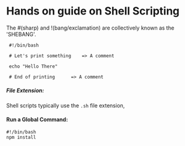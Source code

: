 # Hands on guide on Shell Scripting

The #(sharp) and !(bang/exclamation) are collectively known as the 'SHEBANG'.
```
 #!/bin/bash

 # Let's print something	=> A comment

 echo "Hello There"

 # End of printing		=> A comment
```

##### File Extension:
Shell scripts typically use the ``` .sh ``` file extension, 

#### Run a Global Command:
```
#!/bin/bash
npm install
```